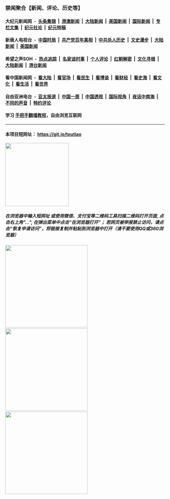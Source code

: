 ### 禁闻聚合【新闻、评论、历史等】

#### 大纪元新闻网 &nbsp;-&nbsp; [头条集锦](indexes/E头条集锦.md?t=02041822) &nbsp;|&nbsp; [港澳新闻](indexes/E港澳新闻.md?t=02041822)  &nbsp;|&nbsp; [大陆新闻](indexes/E大陆新闻.md?t=02041822) &nbsp;|&nbsp; [美国新闻](indexes/E美国新闻.md?t=02041822) &nbsp;|&nbsp; [国际新闻](indexes/E国际新闻.md?t=02041822) &nbsp;|&nbsp; [专栏文集](indexes/E专栏文集.md?t=02041822) &nbsp;|&nbsp; [纪元社论](indexes/E纪元社论.md?t=02041822) &nbsp;|&nbsp; [纪元特稿](indexes/E纪元特稿.md?t=02041822) 

#### 新唐人电视台 &nbsp;-&nbsp; [中国时局](indexes/N中国时局.md?t=02041822) &nbsp;|&nbsp; [共产党百年真相](indexes/N共产党百年真相.md?t=02041822) &nbsp;|&nbsp; [中共杀人历史](indexes/N中共杀人历史.md?t=02041822) &nbsp;|&nbsp; [文史漫步](indexes/N文史漫步.md?t=02041822) &nbsp;|&nbsp; [大陆新闻](indexes/N大陆新闻.md?t=02041822) &nbsp;|&nbsp; [美国新闻](indexes/N美国新闻.md?t=02041822)

#### 希望之声SOH &nbsp;-&nbsp; [热点追踪](indexes/H热点追踪.md?t=02041822) &nbsp;|&nbsp; [名家谈时事](indexes/H名家谈时事.md?t=02041822) &nbsp;|&nbsp; [个人评论](indexes/H个人评论.md?t=02041822)  &nbsp;|&nbsp; [红朝解密](indexes/H红朝解密.md?t=02041822) &nbsp;|&nbsp; [文化寻根](indexes/H文化寻根.md?t=02041822) &nbsp;|&nbsp; [大陆新闻](indexes/H大陆新闻.md?t=02041822) &nbsp;|&nbsp; [港台新闻](indexes/H港台新闻.md?t=02041822)

#### 看中国新闻网 &nbsp;-&nbsp; [看大陆](indexes/S看大陆.md?t=02041822) &nbsp;|&nbsp; [看官场](indexes/S看官场.md?t=02041822) &nbsp;|&nbsp; [看民生](indexes/S看民生.md?t=02041822)  &nbsp;|&nbsp; [看博谈](indexes/S看博谈.md?t=02041822) &nbsp;|&nbsp; [看财经](indexes/S看财经.md?t=02041822) &nbsp;|&nbsp; [看史海](indexes/S看史海.md?t=02041822) &nbsp;|&nbsp; [看文化](indexes/S看文化.md?t=02041822) &nbsp;|&nbsp; [看生活](indexes/S看生活.md?t=02041822) &nbsp;|&nbsp; [看世界](indexes/S看世界.md?t=02041822)

#### 自由亚洲电台 &nbsp;-&nbsp; [亚太报道](indexes/R亚太报道.md?t=02041822) &nbsp;|&nbsp; [中国一周](indexes/R中国一周.md?t=02041822) &nbsp;|&nbsp; [中国透视](indexes/R中国透视.md?t=02041822)  &nbsp;|&nbsp; [国际视角](indexes/R国际视角.md?t=02041822) &nbsp;|&nbsp; [夜话中南海](indexes/R夜话中南海.md?t=02041822) &nbsp;|&nbsp; [不同的声音](indexes/R不同的声音.md?t=02041822) &nbsp;|&nbsp; [特约评论](indexes/R特约评论.md?t=02041822)

#### 学习 [手把手翻墙教程](https://github.com/gfw-breaker/guides/wiki)，自由浏览互联网

----

#### 本项目短网址： https://git.io/toutiao
<img src="https://raw.githubusercontent.com/gfw-breaker/banned-news/master/scripts/img/qr.png" width="200px"/>  

##### 在浏览器中输入短网址 或使用微信、支付宝等二维码工具扫描二维码打开页面, 点击右上角"...", 在弹出菜单中点击“在浏览器打开”； 若网页被举报禁止访问，请点击“恢复申请访问”，将链接复制并粘贴到浏览器中打开（请不要使用QQ或360浏览器）

<img src="https://raw.githubusercontent.com/gfw-breaker/banned-news/master/scripts/img/1.png" width="260px"/> &nbsp; <img src="https://raw.githubusercontent.com/gfw-breaker/banned-news/master/scripts/img/2.png" width="260px"/> &nbsp; <img src="https://raw.githubusercontent.com/gfw-breaker/banned-news/master/scripts/img/3.png" width="260px"/>
